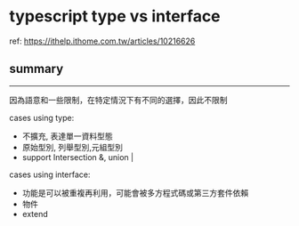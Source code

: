 # typescript type vs interface

ref: https://ithelp.ithome.com.tw/articles/10216626

## summary

---

因為語意和一些限制，在特定情況下有不同的選擇，因此不限制

cases using type:

- 不擴充, 表達單一資料型態
- 原始型別, 列舉型別,元組型別
- support Intersection &, union |

cases using interface:

- 功能是可以被重複再利用，可能會被多方程式碼或第三方套件依賴
- 物件
- extend
